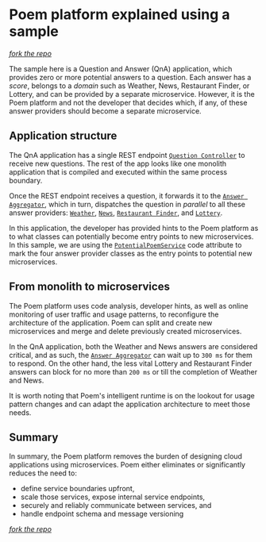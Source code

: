 # Poem platform explained using a sample

[*fork the repo*]()

The sample here is a Question and Answer (QnA) application, which provides zero or more potential answers to a question. Each answer has a *score*, belongs to a *domain* such as Weather, News, Restaurant Finder, or Lottery, and can be provided by a separate microservice. However, it is the Poem platform and not the developer that decides which, if any, of these answer providers should become a separate microservice.

## Application structure

The QnA application has a single REST endpoint [`Question Controller`](Controllers/QuestionController.cs) to receive new questions. The rest of the app looks like one monolith application that is compiled and executed within the same process boundary.

Once the REST endpoint receives a question, it forwards it to the [`Answer Aggregator`](AnswerAggregator.cs), which in turn, dispatches the question in *parallel* to all these answer providers: [`Weather`](AnswerProviders/WeatherAnswerProvider.cs), [`News`](AnswerProviders/NewsAnswerProvider.cs), [`Restaurant Finder`](AnswerProviders/RestaurantFinderAnswerProvider.cs), and [`Lottery`](AnswerProviders/LotteryAnswerProvider.cs).

In this application, the developer has provided hints to the Poem platform as to what classes can potentially become entry points to new microservices. In this sample, we are using the [`PotentialPoemService`](Poem/PotentialPoemServiceAttribute.cs) code attribute to mark the four answer provider classes as the entry points to potential new microservices.

## From monolith to microservices

The Poem platform uses code analysis, developer hints, as well as online monitoring of user traffic and usage patterns, to reconfigure the architecture of the application. Poem can split and create new microservices and merge and delete previously created microservices.

In the QnA application, both the Weather and News answers are considered critical, and as such, the [`Answer Aggregator`](AnswerAggregator.cs) can wait up to `300 ms` for them to respond. On the other hand, the less vital Lottery and Restaurant Finder answers can block for no more than `200 ms` or till the completion of Weather and News.

It is worth noting that Poem's intelligent runtime is on the lookout for usage pattern changes and can adapt the application architecture to meet those needs.

## Summary

In summary, the Poem platform removes the burden of designing cloud applications using microservices. Poem either eliminates or significantly reduces the need to:

- define service boundaries upfront,
- scale those services, expose internal service endpoints,
- securely and reliably communicate between services, and
- handle endpoint schema and message versioning

[*fork the repo*](showcase/QnA)